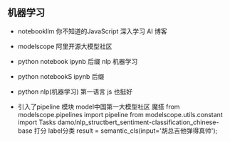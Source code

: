 ## 机器学习

- notebookllm
  你不知道的JavaScript 深入学习
  AI 博客 

- modelscope 
  阿里开源大模型社区
- python notebook
  ipynb 后缀
  nlp 机器学习

- python notebookS
  ipynb 后缀


- python
  nlp(机器学习) 第一语言
  js 也挺好

- 引入了pipeline 模块
   model中国第一大模型社区
   魔搭
  from modelscope.pipelines import pipeline
  from modelscope.utils.constant import Tasks 
  damo/nlp_structbert_sentiment-classification_chinese-base 
  打分 label分类
  result = semantic_cls(input='胡总吉他弹得真帅');
  